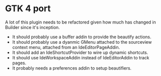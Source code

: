 # GTK 4 port

A lot of this plugin needs to be refactored given how much has changed
in Builder since it's inception.

 * It should probably use a buffer addin to provide the beautify actions.
 * It should probably use a dyanmic GMenu attached to the sourceview context menu, attached from an IdeEditorPageAddin.
 * It should add an IdeShortcutProvider to wire up dynamic shortcuts.
 * It should use IdeWorkspaceAddin instead of IdeEditorAddin to track pages.
 * It probably needs a preferences addin to setup beautifiers.

